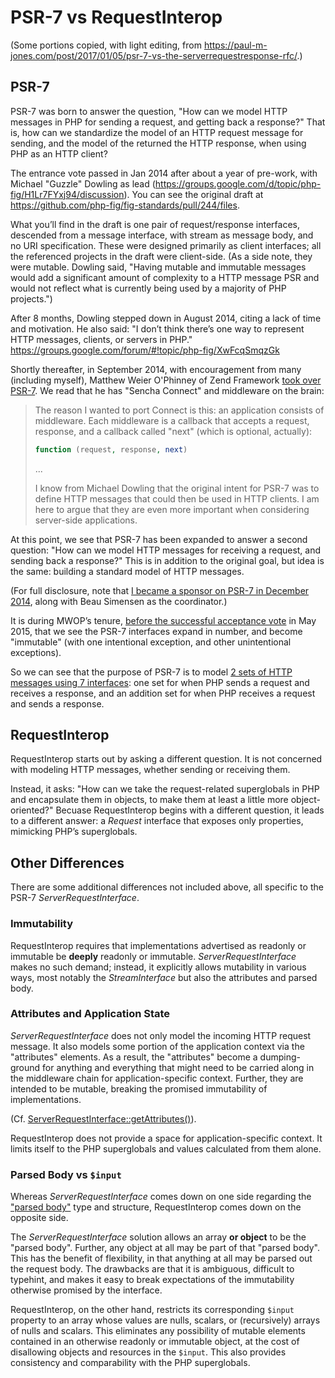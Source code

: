 # PSR-7 vs RequestInterop

(Some portions copied, with light editing, from <https://paul-m-jones.com/post/2017/01/05/psr-7-vs-the-serverrequestresponse-rfc/>.)

## PSR-7

PSR-7 was born to answer the question, "How can we model HTTP messages in PHP for sending a request, and getting back a response?" That is, how can we standardize the model of an HTTP request message for sending, and the model of the returned the HTTP response, when using PHP as an HTTP client?

The entrance vote passed in Jan 2014 after about a year of pre-work, with Michael "Guzzle" Dowling as lead (<https://groups.google.com/d/topic/php-fig/H1Lr7FYxj94/discussion>). You can see the original draft at <https://github.com/php-fig/fig-standards/pull/244/files>.

What you’ll find in the draft is one pair of request/response interfaces, descended from a message interface, with stream as message body, and no URI specification. These were designed primarily as client interfaces; all the referenced projects in the draft were client-side. (As a side note, they were mutable. Dowling said, "Having mutable and immutable messages would add a significant amount of complexity to a HTTP message PSR and would not reflect what is currently being used by a majority of PHP projects.")

After 8 months, Dowling stepped down in August 2014, citing a lack of time and motivation. He also said: "I don’t think there’s one way to represent HTTP messages, clients, or servers in PHP." https://groups.google.com/forum/#!topic/php-fig/XwFcqSmqzGk

Shortly thereafter, in September 2014, with encouragement from many (including myself), Matthew Weier O'Phinney of Zend Framework [took over PSR-7](https://groups.google.com/d/topic/php-fig/CTPRa2XP8po/discussion). We read that he has "Sencha Connect" and middleware on the brain:

> The reason I wanted to port Connect is this: an application consists of middleware. Each middleware is a callback that accepts a request, response, and a callback called "next" (which is optional, actually):
>
> ```php
> function (request, response, next)
> ```
>
> ...
>
> I know from Michael Dowling that the original intent for PSR-7 was to define HTTP messages that could then be used in HTTP clients. I am here to argue that they are even more important when considering server-side applications.

At this point, we see that PSR-7 has been expanded to answer a second question: "How can we model HTTP messages for receiving a request, and sending back a response?" This is in addition to the original goal, but idea is the same: building a standard model of HTTP messages.

(For full disclosure, note that [I became a sponsor on PSR-7 in December 2014](https://groups.google.com/d/topic/php-fig/Y3a4hcRN610/discussion), along with Beau Simensen as the coordinator.)

It is during MWOP’s tenure, [before the successful acceptance vote](https://groups.google.com/d/topic/php-fig/0baLqR6Rvcg/discussion) in May 2015, that we see the PSR-7 interfaces expand in number, and become "immutable" (with one intentional exception, and other unintentional exceptions).

So we can see that the purpose of PSR-7 is to model [2 sets of HTTP messages using 7 interfaces](http://www.php-fig.org/psr/psr-7/): one set for when PHP sends a request and receives a response, and an addition set for when PHP receives a request and sends a response.

## RequestInterop

RequestInterop starts out by asking a different question. It is not concerned with modeling HTTP messages, whether sending or receiving them.

Instead, it asks: "How can we take the request-related superglobals in PHP and encapsulate them in objects, to make them at least a little more object-oriented?" Becuase RequestInterop begins with a different question, it leads to a different answer: a _Request_ interface that exposes only properties, mimicking PHP’s superglobals.

## Other Differences

There are some additional differences not included above, all specific to the PSR-7 _ServerRequestInterface_.

### Immutability

RequestInterop requires that implementations advertised as readonly or immutable be **deeply** readonly or immutable. _ServerRequestInterface_ makes no such demand; instead, it explicitly allows mutability in various ways, most notably the _StreamInterface_ but also the attributes and parsed body.

### Attributes and Application State

_ServerRequestInterface_ does not only model the incoming HTTP request message. It also models some portion of the application context via the "attributes" elements. As a result, the "attributes" become a dumping-ground for anything and everything that might need to be carried along in the middleware chain for application-specific context. Further, they are intended to be mutable, breaking the promised immutability of implementations.

(Cf. [ServerRequestInterface::getAttributes()](https://github.com/php-fig/http-message/blob/master/src/ServerRequestInterface.php#L202-L206)).

RequestInterop does not provide a space for application-specific context. It limits itself to the PHP superglobals and values calculated from them alone.

### Parsed Body vs `$input`

Whereas _ServerRequestInterface_ comes down on one side regarding the ["parsed body"](https://www.php-fig.org/psr/psr-7/meta/#why-parsed-body-in-the-serverrequestinterface) type and structure, RequestInterop comes down on the opposite side.

The _ServerRequestInterface_ solution allows an array **or object** to be the "parsed body". Further, any object at all may be part of that "parsed body". This has the benefit of flexibility, in that anything at all may be parsed out the request body. The drawbacks are that it is ambiguous, difficult to typehint, and makes it easy to break expectations of the immutability otherwise promised by the interface.

RequestInterop, on the other hand, restricts its corresponding `$input` property to an array whose values are nulls, scalars, or (recursively) arrays of nulls and scalars. This eliminates any possibility of mutable elements contained in an otherwise readonly or immutable object, at the cost of disallowing objects and resources in the `$input`. This also provides consistency and comparability with the PHP superglobals.
